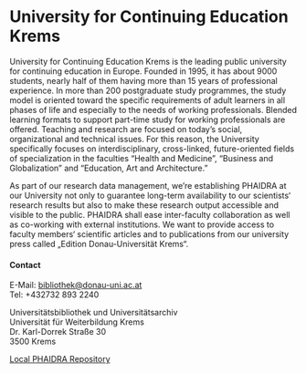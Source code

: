 # University for Continuing Education Krems

<!-- TODO: fix, somehow not working - maybe because of .gif? -->
<!-- ![](/assets/img/parter_logos/csm_LOGO_DONAU-UNI.gif) -->

University for Continuing Education Krems is the leading public university for continuing education in Europe. Founded in 1995, it has about 9000 students, nearly half of them having more than 15 years of professional experience. In more than 200 postgraduate study programmes, the study model is oriented toward the specific requirements of adult learners in all phases of life and especially to the needs of working professionals. Blended learning formats to support part-time study for working professionals are offered. Teaching and research are focused on today’s social, organizational and technical issues. For this reason, the University specifically focuses on interdisciplinary, cross-linked, future-oriented fields of specialization in the faculties “Health and Medicine”, “Business and Globalization” and “Education, Art and Architecture.” 

As part of our research data management, we’re establishing PHAIDRA at our University not only to guarantee long-term availability  to our scientists‘ research results but also to make these research output accessible and visible to the public. PHAIDRA shall ease inter-faculty collaboration as well as co-working with external institutions. We want to provide access to faculty members‘ scientific articles and to publications from our university press called „Edition Donau-Universität Krems“.

 

#### Contact

E-Mail: <bibliothek@donau-uni.ac.at>  
Tel: +432732 893 2240  

Universitätsbibliothek und Universitätsarchiv  
Universität für Weiterbildung Krems  
Dr. Karl-Dorrek Straße 30  
3500 Krems


[Local PHAIDRA Repository](https://door.donau-uni.ac.at/)
